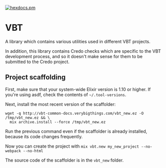 [![hexdocs.pm](https://img.shields.io/badge/docs-latest-green.svg?style=flat-square)](http://vbt-common-docs.verybigthings.com)

# VBT

A library which contains various utilities used in different VBT projects.

In addition, this library contains Credo checks which are specific to the VBT development process, and so it doesn't make sense for them to be submitted to the Credo project.

## Project scaffolding

First, make sure that your system-wide Elixir version is 1.10 or higher. If you're using asdf, check the contents of `~/.tool-versions`.

Next, install the most recent version of the scaffolder:

```
wget -q http://vbt-common-docs.verybigthings.com/vbt_new.ez -O /tmp/vbt_new.ez && \
  mix archive.install --force /tmp/vbt_new.ez
```

Run the previous command even if the scaffolder is already installed, because its code changes frequently.

Now you can create the project with `mix vbt.new my_new_project --no-webpack --no-html`

The source code of the scaffolder is in the `vbt_new` folder.
